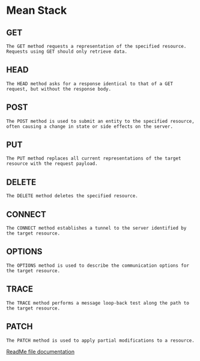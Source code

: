 # Mean Stack 

## GET
```The GET method requests a representation of the specified resource. Requests using GET should only retrieve data.```

## HEAD
```The HEAD method asks for a response identical to that of a GET request, but without the response body.```

## POST

```The POST method is used to submit an entity to the specified resource, often causing a change in state or side effects on the server.```

## PUT

```The PUT method replaces all current representations of the target resource with the request payload.```

## DELETE
```The DELETE method deletes the specified resource.```
## CONNECT

```The CONNECT method establishes a tunnel to the server identified by the target resource.```

## OPTIONS

```The OPTIONS method is used to describe the communication options for the target resource.```

## TRACE
```The TRACE method performs a message loop-back test along the path to the target resource.```

## PATCH
```The PATCH method is used to apply partial modifications to a resource.```





[ReadMe file documentation](https://www.makeareadme.com/)